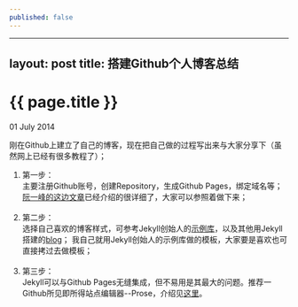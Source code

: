 ```yaml
---
published: false
---
```


---
layout: post
title: 搭建Github个人博客总结
---

{{ page.title }}
================

<p class="meta">01 July 2014</p>

刚在Github上建立了自己的博客，现在把自己做的过程写出来与大家分享下（虽然网上已经有很多教程了）；

1. 第一步：<br/>
	主要注册Github账号，创建Repository，生成Github Pages，绑定域名等；
    <a href="http://www.ruanyifeng.com/blog/2012/08/blogging_with_jekyll.html">阮一峰的这边文章</a>已经介绍的很详细了，大家可以参照着做下来；
<br/><br/>
2. 第二步：<br/>
	选择自己喜欢的博客样式，可参考Jekyll创始人的<a href="https://github.com/mojombo/tpw">示例库</a>，以及其他用Jekyll搭建的<a href="https://github.com/mojombo/jekyll/wiki/Sites">blog</a>；
	我自己就用Jekyll创始人的示例库做的模板，大家要是喜欢也可直接拷过去做模板；
    <br/><br/>
3. 第三步：<br/>
	Jekyll可以与Github Pages无缝集成，但不易用是其最大的问题。推荐一Github所见即所得站点编辑器--Prose，介绍见<a href="http://www.infoq.com/cn/news/2012/07/prose-github-content-editor">这里</a>。
    <center></center>